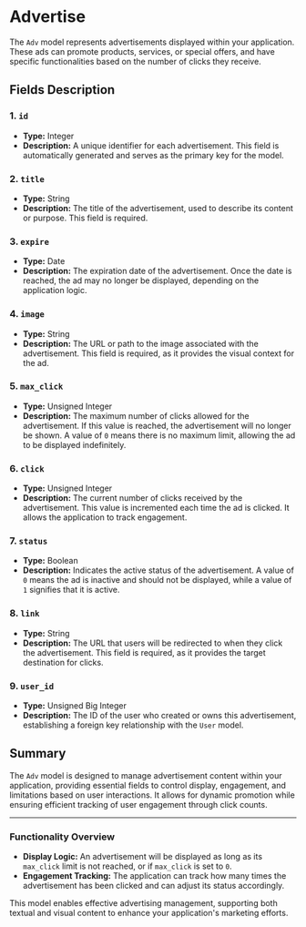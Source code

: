 # Advertise

The `Adv` model represents advertisements displayed within your application. These ads can promote products, services, or special offers, and have specific functionalities based on the number of clicks they receive.

## Fields Description

### 1. `id`
- **Type:** Integer
- **Description:** A unique identifier for each advertisement. This field is automatically generated and serves as the primary key for the model.

### 2. `title`
- **Type:** String
- **Description:** The title of the advertisement, used to describe its content or purpose. This field is required.

### 3. `expire`
- **Type:** Date
- **Description:** The expiration date of the advertisement. Once the date is reached, the ad may no longer be displayed, depending on the application logic.

### 4. `image`
- **Type:** String
- **Description:** The URL or path to the image associated with the advertisement. This field is required, as it provides the visual context for the ad.

### 5. `max_click`
- **Type:** Unsigned Integer
- **Description:** The maximum number of clicks allowed for the advertisement. If this value is reached, the advertisement will no longer be shown. A value of `0` means there is no maximum limit, allowing the ad to be displayed indefinitely.

### 6. `click`
- **Type:** Unsigned Integer
- **Description:** The current number of clicks received by the advertisement. This value is incremented each time the ad is clicked. It allows the application to track engagement.

### 7. `status`
- **Type:** Boolean
- **Description:** Indicates the active status of the advertisement. A value of `0` means the ad is inactive and should not be displayed, while a value of `1` signifies that it is active.

### 8. `link`
- **Type:** String
- **Description:** The URL that users will be redirected to when they click the advertisement. This field is required, as it provides the target destination for clicks.

### 9. `user_id`
- **Type:** Unsigned Big Integer
- **Description:** The ID of the user who created or owns this advertisement, establishing a foreign key relationship with the `User` model.

## Summary

The `Adv` model is designed to manage advertisement content within your application, providing essential fields to control display, engagement, and limitations based on user interactions. It allows for dynamic promotion while ensuring efficient tracking of user engagement through click counts.

---

### Functionality Overview

- **Display Logic:** An advertisement will be displayed as long as its `max_click` limit is not reached, or if `max_click` is set to `0`.
- **Engagement Tracking:** The application can track how many times the advertisement has been clicked and can adjust its status accordingly.

This model enables effective advertising management, supporting both textual and visual content to enhance your application's marketing efforts.
